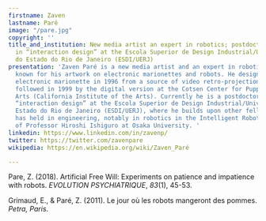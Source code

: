 ```yaml
---
firstname: Zaven
lastname: Paré
image: "/pare.jpg"
copyright: ''
title_and_institution: New media artist an expert in robotics; postdoctoral fellow
  in “interaction design” at the Escola Superior de Design Industrial/Universidade
  do Estado do Rio de Janeiro (ESDI/UERJ)
presentation: 'Zaven Paré is a new media artist and an expert in robotics, internationally
  known for his artwork on electronic marionettes and robots. He designed his first
  electronic marionette in 1996 from a source of video retro-projection in Canada,
  followed in 1999 by the digital version at the Cotsen Center for Puppetry of Cal
  Arts (California Institute of the Arts). Currently he is a postdoctoral fellow in
  “interaction design” at the Escola Superior de Design Industrial/Universidade do
  Estado do Rio de Janeiro (ESDI/UERJ), where he builds upon other fellowships he
  has held in engineering, notably in robotics in the Intelligent Robotics Laboratory
  of Professor Hiroshi Ishiguro at Osaka University. '
linkedin: https://www.linkedin.com/in/zavenp/
twitter: https://twitter.com/zavenpare
wikipedia: https://en.wikipedia.org/wiki/Zaven_Paré

---
```

Pare, Z. (2018). Artificial Free Will: Experiments on patience and impatience with robots. _EVOLUTION PSYCHIATRIQUE_, _83_(1), 45-53.

Grimaud, E., & Paré, Z. (2011). Le jour où les robots mangeront des pommes. _Petra, Paris_.